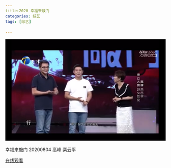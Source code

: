 ```yaml
---
title:2020 幸福来敲门
categories: 综艺
tags: [综艺]

---
```


![](https://raw.githubusercontent.com/rhenginium/image/main/20210324220708.png)

幸福来敲门 20200804 高峰 栾云平

[在线观看](https://m.weibo.cn/status/4534334461318739?)

